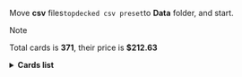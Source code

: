 Move <b>csv</b> files```topdecked csv preset```to <b>Data</b> folder, and start.

> [!NOTE]
> Total cards is <b>371</b>, their price is <b>$212.63</b>

<details>
  <summary><b>Cards list</b></summary>

<ul>
 <li> $0.53 <b><a href="https://scryfall.com/card/ddr/2/en">Abundance</a></b> ddr - nonfoil (1)</li>
 <li> $0.03 <b><a href="https://scryfall.com/card/stx/91/ru">Academic Dispute</a></b> stx - nonfoil (1)</li>
 <li> $1.12 <b><a href="https://scryfall.com/card/stx/262/ru">Access Tunnel</a></b> stx - nonfoil (1)</li>
 <li> $4.38 <b><a href="https://scryfall.com/card/afr/87/ru">Acererak the Archlich</a></b> afr - foil (1)</li>
 <li> $0.09 <b><a href="https://scryfall.com/card/thb/206/en">Acolyte of Affliction</a></b> thb - nonfoil (1)</li>
 <li> $0.07 <b><a href="https://scryfall.com/card/sta/49/ru">Adventurous Impulse</a></b> sta - nonfoil (1)</li>
 <li> $0.13 <b><a href="https://scryfall.com/card/khm/321/ru">Aegar, the Freezing Flame</a></b> khm - foil (1)</li>
 <li> $0.02 <b><a href="https://scryfall.com/card/khm/200/ru">Aegar, the Freezing Flame</a></b> khm - nonfoil (1)</li>
 <li> $0.02 <b><a href="https://scryfall.com/card/stx/162/ru">Aether Helix</a></b> stx - nonfoil (1)</li>
 <li> $0.04 <b><a href="https://scryfall.com/card/thb/83/en">Agonizing Remorse</a></b> thb - nonfoil (1)</li>
 <li> $0.03 <b><a href="https://scryfall.com/card/sta/24/ru">Agonizing Remorse</a></b> sta - nonfoil (1)</li>
 <li> $0.02 <b><a href="https://scryfall.com/card/afr/45/ru">Air-Cult Elemental</a></b> afr - foil (1)</li>
 <li> $0.47 <b><a href="https://scryfall.com/card/ddr/38/en">Ambition's Cost</a></b> ddr - nonfoil (1)</li>
 <li> $0.25 <b><a href="https://scryfall.com/card/mid/2/ru">Ambitious Farmhand // Seasoned Cathar</a></b> mid - nonfoil (1)</li>
 <li> $0.46 <b><a href="https://scryfall.com/card/thb/352/en">Arasta of the Endless Web</a></b> thb - foil (1)</li>
 <li> $0.07 <b><a href="https://scryfall.com/card/afr/46/ru">Arcane Investigator</a></b> afr - foil (1)</li>
 <li> $0.05 <b><a href="https://scryfall.com/card/stx/92/ru">Ardent Dustspeaker</a></b> stx - nonfoil (1)</li>
 <li> $0.11 <b><a href="https://scryfall.com/card/khm/201/ru">Arni Slays the Troll</a></b> khm - nonfoil (1)</li>
 <li> $0.02 <b><a href="https://scryfall.com/card/mid/84/ru">Arrogant Outlaw</a></b> mid - foil (1)</li>
 <li> $0.20 <b><a href="https://scryfall.com/card/vow/186/en">Ascendant Packleader</a></b> vow - nonfoil (1)</li>
 <li> $0.19 <b><a href="https://scryfall.com/card/afr/88/ru">Asmodeus the Archfiend</a></b> afr - nonfoil (1)</li>
 <li> $0.05 <b><a href="https://scryfall.com/card/thb/209/en">Atris, Oracle of Half-Truths</a></b> thb - nonfoil (1)</li>
 <li> $0.13 <b><a href="https://scryfall.com/card/stx/147/ru">Augmenter Pugilist // Echoing Equation</a></b> stx - nonfoil (1)</li>
 <li> $0.10 <b><a href="https://scryfall.com/card/afr/240/ru">Bag of Holding</a></b> afr - nonfoil (1)</li>
 <li> $0.08 <b><a href="https://scryfall.com/card/khm/122/ru">Basalt Ravager</a></b> khm - nonfoil (1)</li>
 <li> $0.31 <b><a href="https://scryfall.com/card/afr/132/ru">Battle Cry Goblin</a></b> afr - nonfoil (1)</li>
 <li> $10.56 <b><a href="https://scryfall.com/card/stx/282/ru">Beledros Witherbloom</a></b> stx - nonfoil (1)</li>
 <li> $0.08 <b><a href="https://scryfall.com/card/afr/3/ru">Blink Dog</a></b> afr - nonfoil (1)</li>
 <li> $0.07 <b><a href="https://scryfall.com/card/afr/49/ru">Blue Dragon</a></b> afr - nonfoil (1)</li>
 <li> $0.07 <b><a href="https://scryfall.com/card/stx/123/ru">Bookwurm</a></b> stx - nonfoil (2)</li>
 <li> $0.03 <b><a href="https://scryfall.com/card/khm/163/ru">Boreal Outrider</a></b> khm - nonfoil (1)</li>
 <li> $0.07 <b><a href="https://scryfall.com/card/khm/253/ru">Bretagard Stronghold</a></b> khm - nonfoil (1)</li>
 <li> $0.10 <b><a href="https://scryfall.com/card/ddr/3/en">Briarhorn</a></b> ddr - nonfoil (2)</li>
 <li> $0.10 <b><a href="https://scryfall.com/card/mid/173/ru">Brood Weaver</a></b> mid - nonfoil (1)</li>
 <li> $0.18 <b><a href="https://scryfall.com/card/afr/337/ru">Bruenor Battlehammer</a></b> afr - nonfoil (1)</li>
 <li> $1.73 <b><a href="https://scryfall.com/card/mid/7/ru">Brutal Cathar // Moonrage Brute</a></b> mid - nonfoil (1)</li>
 <li> $0.08 <b><a href="https://scryfall.com/card/mid/299/ru">Burly Breaker // Dire-Strain Demolisher</a></b> mid - foil (1)</li>
 <li> $0.06 <b><a href="https://scryfall.com/card/mid/299/ru">Burly Breaker // Dire-Strain Demolisher</a></b> mid - nonfoil (2)</li>
 <li> $0.01 <b><a href="https://scryfall.com/card/mid/132/ru">Burn the Accursed</a></b> mid - foil (1)</li>
 <li> $0.06 <b><a href="https://scryfall.com/card/afr/135/ru">Burning Hands</a></b> afr - nonfoil (1)</li>
 <li> $0.07 <b><a href="https://scryfall.com/card/ddr/42/en">Carrier Thrall</a></b> ddr - nonfoil (2)</li>
 <li> $0.19 <b><a href="https://scryfall.com/card/thb/167/en">Chainweb Aracnir</a></b> thb - nonfoil (1)</li>
 <li> $0.09 <b><a href="https://scryfall.com/card/afr/175/ru">Choose Your Weapon</a></b> afr - nonfoil (1)</li>
 <li> $0.10 <b><a href="https://scryfall.com/card/sta/37/ru">Claim the Firstborn</a></b> sta - nonfoil (1)</li>
 <li> $0.23 <b><a href="https://scryfall.com/card/thb/87/en">Cling to Dust</a></b> thb - nonfoil (1)</li>
 <li> $0.04 <b><a href="https://scryfall.com/card/afr/7/ru">Cloister Gargoyle</a></b> afr - nonfoil (1)</li>
 <li> $0.03 <b><a href="https://scryfall.com/card/stx/169/ru">Closing Statement</a></b> stx - nonfoil (1)</li>
 <li> $0.19 <b><a href="https://scryfall.com/card/ddr/6/en">Cloudthresher</a></b> ddr - nonfoil (1)</li>
 <li> $0.05 <b><a href="https://scryfall.com/card/thb/7/en">Commanding Presence</a></b> thb - nonfoil (1)</li>
 <li> $0.23 <b><a href="https://scryfall.com/card/stx/94/ru">Conspiracy Theorist</a></b> stx - nonfoil (1)</li>
 <li> $0.30 <b><a href="https://scryfall.com/card/vow/53/en">Consuming Tide</a></b> vow - nonfoil (1)</li>
 <li> $0.14 <b><a href="https://scryfall.com/card/stx/171/ru">Creative Outburst</a></b> stx - nonfoil (1)</li>
 <li> $0.06 <b><a href="https://scryfall.com/card/vow/151/en">Creepy Puppeteer</a></b> vow - nonfoil (1)</li>
 <li> $0.07 <b><a href="https://scryfall.com/card/afr/137/ru">Critical Hit</a></b> afr - nonfoil (1)</li>
 <li> $0.03 <b><a href="https://scryfall.com/card/khm/128/ru">Crush the Weak</a></b> khm - nonfoil (1)</li>
 <li> $0.78 <b><a href="https://scryfall.com/card/sta/51/ru">Cultivate</a></b> sta - nonfoil (1)</li>
 <li> $0.02 <b><a href="https://scryfall.com/card/mid/300/ru">Dawnhart Mentor</a></b> mid - nonfoil (2)</li>
 <li> $0.15 <b><a href="https://scryfall.com/card/stx/176/ru">Deadly Brew</a></b> stx - nonfoil (1)</li>
 <li> $0.08 <b><a href="https://scryfall.com/card/sta/3/ru">Defiant Strike</a></b> sta - nonfoil (1)</li>
 <li> $4.15 <b><a href="https://scryfall.com/card/afr/138/ru">Delina, Wild Mage</a></b> afr - nonfoil (1)</li>
 <li> $0.03 <b><a href="https://scryfall.com/card/afr/96/ru">Demogorgon's Clutches</a></b> afr - nonfoil (1)</li>
 <li> $3.76 <b><a href="https://scryfall.com/card/afr/254/ru">Den of the Bugbear</a></b> afr - nonfoil (1)</li>
 <li> $0.54 <b><a href="https://scryfall.com/card/ddr/44/en">Desecration Demon</a></b> ddr - nonfoil (1)</li>
 <li> $0.12 <b><a href="https://scryfall.com/card/ddr/45/ru">Despoiler of Souls</a></b> ddr - nonfoil (1)</li>
 <li> $0.12 <b><a href="https://scryfall.com/card/stx/178/ru">Dina, Soul Steeper</a></b> stx - nonfoil (2)</li>
 <li> $0.04 <b><a href="https://scryfall.com/card/afr/54/ru">Displacer Beast</a></b> afr - nonfoil (1)</li>
 <li> $0.09 <b><a href="https://scryfall.com/card/khm/8/ru">Divine Gambit</a></b> khm - foil (1)</li>
 <li> $0.06 <b><a href="https://scryfall.com/card/sta/4/ru">Divine Gambit</a></b> sta - nonfoil (1)</li>
 <li> $0.02 <b><a href="https://scryfall.com/card/khm/8/ru">Divine Gambit</a></b> khm - nonfoil (1)</li>
 <li> $0.05 <b><a href="https://scryfall.com/card/afr/12/ru">Divine Smite</a></b> afr - nonfoil (1)</li>
 <li> $0.26 <b><a href="https://scryfall.com/card/sta/28/ru">Doom Blade</a></b> sta - nonfoil (1)</li>
 <li> $0.77 <b><a href="https://scryfall.com/card/khm/9/ru">Doomskar</a></b> khm - nonfoil (1)</li>
 <li> $0.12 <b><a href="https://scryfall.com/card/stx/96/ru">Draconic Intervention</a></b> stx - nonfoil (1)</li>
 <li> $0.10 <b><a href="https://scryfall.com/card/stx/127/ru">Dragonsguard Elite</a></b> stx - nonfoil (1)</li>
 <li> $0.21 <b><a href="https://scryfall.com/card/khm/86/ru">Draugr Necromancer</a></b> khm - nonfoil (1)</li>
 <li> $0.05 <b><a href="https://scryfall.com/card/khm/87/ru">Draugr Recruiter</a></b> khm - foil (1)</li>
 <li> $0.23 <b><a href="https://scryfall.com/card/thb/214/en">Dream Trawler</a></b> thb - nonfoil (1)</li>
 <li> $0.26 <b><a href="https://scryfall.com/card/vow/58/en">Dreamshackle Geist</a></b> vow - nonfoil (1)</li>
 <li> $0.24 <b><a href="https://scryfall.com/card/afr/98/ru">Drider</a></b> afr - nonfoil (1)</li>
 <li> $0.60 <b><a href="https://scryfall.com/card/afr/180/ru">Druid Class</a></b> afr - nonfoil (1)</li>
 <li> $0.11 <b><a href="https://scryfall.com/card/mid/183/ru">Dryad's Revival</a></b> mid - nonfoil (1)</li>
 <li> $0.03 <b><a href="https://scryfall.com/card/mid/16/ru">Duelcraft Trainer</a></b> mid - nonfoil (1)</li>
 <li> $0.02 <b><a href="https://scryfall.com/card/stx/15/ru">Dueling Coach</a></b> stx - nonfoil (1)</li>
 <li> $0.05 <b><a href="https://scryfall.com/card/afr/57/ru">Eccentric Apprentice</a></b> afr - nonfoil (2)</li>
 <li> $0.37 <b><a href="https://scryfall.com/card/stx/128/ru">Ecological Appreciation</a></b> stx - nonfoil (1)</li>
 <li> $0.11 <b><a href="https://scryfall.com/card/stx/98/ru">Efreet Flamepainter</a></b> stx - nonfoil (1)</li>
 <li> $0.19 <b><a href="https://scryfall.com/card/sta/60/ru">Electrolyze</a></b> sta - nonfoil (1)</li>
 <li> $5.56 <b><a href="https://scryfall.com/card/mom/12/en">Elesh Norn // The Argent Etchings</a></b> mom - nonfoil (1)</li>
 <li> $0.65 <b><a href="https://scryfall.com/card/thb/13/en">Elspeth Conquers Death</a></b> thb - nonfoil (1)</li>
 <li> $0.06 <b><a href="https://scryfall.com/card/khm/166/ru">Elven Bow</a></b> khm - nonfoil (1)</li>
 <li> $0.04 <b><a href="https://scryfall.com/card/thb/132/en">Escape Velocity</a></b> thb - nonfoil (1)</li>
 <li> $0.14 <b><a href="https://scryfall.com/card/mid/261/ru">Evolving Wilds</a></b> mid - foil (1)</li>
 <li> $0.04 <b><a href="https://scryfall.com/card/stx/100/ru">Explosive Welcome</a></b> stx - nonfoil (1)</li>
 <li> $0.45 <b><a href="https://scryfall.com/card/snc/12/en">Extraction Specialist</a></b> snc - nonfoil (1)</li>
 <li> $0.33 <b><a href="https://scryfall.com/card/stx/149/ru">Extus, Oriq Overlord // Awaken the Blood Avatar</a></b> stx - nonfoil (1)</li>
 <li> $0.44 <b><a href="https://scryfall.com/card/afr/243/ru">Eye of Vecna</a></b> afr - nonfoil (1)</li>
 <li> $0.12 <b><a href="https://scryfall.com/card/stx/70/ru">Eyetwitch</a></b> stx - nonfoil (1)</li>
 <li> $0.43 <b><a href="https://scryfall.com/card/mid/51/ru">Fading Hope</a></b> mid - nonfoil (2)</li>
 <li> $0.35 <b><a href="https://scryfall.com/card/mid/221/ru">Faithful Mending</a></b> mid - nonfoil (1)</li>
 <li> $0.03 <b><a href="https://scryfall.com/card/thb/133/en">Fateful End</a></b> thb - nonfoil (1)</li>
 <li> $0.05 <b><a href="https://scryfall.com/card/khm/135/ru">Fearless Liberator</a></b> khm - nonfoil (1)</li>
 <li> $0.03 <b><a href="https://scryfall.com/card/afr/244/ru">Fifty Feet of Rope</a></b> afr - nonfoil (1)</li>
 <li> $2.86 <b><a href="https://scryfall.com/card/afr/222/ru">Fighter Class</a></b> afr - nonfoil (1)</li>
 <li> $0.25 <b><a href="https://scryfall.com/card/mid/223/ru">Florian, Voldaren Scion</a></b> mid - nonfoil (1)</li>
 <li> $0.35 <b><a href="https://scryfall.com/card/mid/277/ru">Forest</a></b> mid - foil (1)</li>
 <li> $0.19 <b><a href="https://scryfall.com/card/thb/287/en">Forest</a></b> thb - foil (1)</li>
 <li> $0.13 <b><a href="https://scryfall.com/card/afr/279/ru">Forest</a></b> afr - foil (1)</li>
 <li> $0.12 <b><a href="https://scryfall.com/card/afr/278/ru">Forest</a></b> afr - foil (1)</li>
 <li> $0.10 <b><a href="https://scryfall.com/card/mid/384/ru">Forest</a></b> mid - foil (1)</li>
 <li> $0.73 <b><a href="https://scryfall.com/card/khm/398/ru">Forest</a></b> khm - foil (1)</li>
 <li> $0.16 <b><a href="https://scryfall.com/card/afr/281/ru">Forest</a></b> afr - foil (1)</li>
 <li> $0.12 <b><a href="https://scryfall.com/card/afr/280/ru">Forest</a></b> afr - foil (1)</li>
 <li> $0.08 <b><a href="https://scryfall.com/card/thb/286/en">Forest</a></b> thb - foil (1)</li>
 <li> $0.41 <b><a href="https://scryfall.com/card/afr/375/ru">Forsworn Paladin</a></b> afr - foil (1)</li>
 <li> $0.05 <b><a href="https://scryfall.com/card/stx/132/ru">Fortifying Draught</a></b> stx - nonfoil (1)</li>
 <li> $0.03 <b><a href="https://scryfall.com/card/khm/137/ru">Frenzied Raider</a></b> khm - nonfoil (1)</li>
 <li> $0.09 <b><a href="https://scryfall.com/card/khm/56/ru">Frost Augur</a></b> khm - nonfoil (1)</li>
 <li> $0.09 <b><a href="https://scryfall.com/card/khm/170/ru">Fynn, the Fangbearer</a></b> khm - nonfoil (1)</li>
 <li> $0.44 <b><a href="https://scryfall.com/card/ddr/10/en">Gaea's Blessing</a></b> ddr - nonfoil (1)</li>
 <li> $0.01 <b><a href="https://scryfall.com/card/mid/22/ru">Gavony Trapper</a></b> mid - foil (1)</li>
 <li> $0.10 <b><a href="https://scryfall.com/card/afr/105/ru">Gelatinous Cube</a></b> afr - nonfoil (1)</li>
 <li> $0.14 <b><a href="https://scryfall.com/card/khm/59/ru">Giant's Amulet</a></b> khm - nonfoil (1)</li>
 <li> $0.02 <b><a href="https://scryfall.com/card/mom/107/en">Glistening Deluge</a></b> mom - nonfoil (1)</li>
 <li> $0.42 <b><a href="https://scryfall.com/card/vow/200/en">Glorious Sunrise</a></b> vow - nonfoil (1)</li>
 <li> $0.24 <b><a href="https://scryfall.com/card/stx/72/ru">Go Blank</a></b> stx - nonfoil (1)</li>
 <li> $0.08 <b><a href="https://scryfall.com/card/mid/57/ru">Grafted Identity</a></b> mid - nonfoil (1)</li>
 <li> $0.29 <b><a href="https://scryfall.com/card/thb/98/en">Gravebreaker Lamia</a></b> thb - nonfoil (1)</li>
 <li> $0.47 <b><a href="https://scryfall.com/card/thb/99/en">Gray Merchant of Asphodel</a></b> thb - nonfoil (1)</li>
 <li> $0.08 <b><a href="https://scryfall.com/card/khm/259/ru">Great Hall of Starnheim</a></b> khm - nonfoil (1)</li>
 <li> $0.06 <b><a href="https://scryfall.com/card/afr/107/ru">Grim Wanderer</a></b> afr - nonfoil (1)</li>
 <li> $0.02 <b><a href="https://scryfall.com/card/stx/105/ru">Hall Monitor</a></b> stx - nonfoil (1)</li>
 <li> $0.10 <b><a href="https://scryfall.com/card/khm/212/ru">Harald, King of Skemfar</a></b> khm - nonfoil (1)</li>
 <li> $6.57 <b><a href="https://scryfall.com/card/khm/98/ru">Haunting Voyage</a></b> khm - nonfoil (1)</li>
 <li> $19.00 <b><a href="https://scryfall.com/card/thb/259/en">Heliod, Sun-Crowned</a></b> thb - foil (1)</li>
 <li> $0.04 <b><a href="https://scryfall.com/card/thb/219/ru">Hero of the Nyxborn</a></b> thb - nonfoil (1)</li>
 <li> $0.03 <b><a href="https://scryfall.com/card/thb/138/en">Heroes of the Revel</a></b> thb - nonfoil (1)</li>
 <li> $1.09 <b><a href="https://scryfall.com/card/afr/147/ru">Hobgoblin Bandit Lord</a></b> afr - nonfoil (1)</li>
 <li> $0.06 <b><a href="https://scryfall.com/card/stx/134/ru">Honor Troll</a></b> stx - nonfoil (2)</li>
 <li> $0.12 <b><a href="https://scryfall.com/card/mid/187/ru">Hound Tamer // Untamed Pup</a></b> mid - nonfoil (1)</li>
 <li> $0.05 <b><a href="https://scryfall.com/card/mid/302/ru">Hound Tamer // Untamed Pup</a></b> mid - nonfoil (1)</li>
 <li> $0.04 <b><a href="https://scryfall.com/card/afr/149/ru">Hulking Bugbear</a></b> afr - nonfoil (1)</li>
 <li> $1.82 <b><a href="https://scryfall.com/card/vow/63/en">Hullbreaker Horror</a></b> vow - nonfoil (1)</li>
 <li> $5.15 <b><a href="https://scryfall.com/card/thb/24/en">Idyllic Tutor</a></b> thb - nonfoil (1)</li>
 <li> $0.03 <b><a href="https://scryfall.com/card/stx/107/ru">Igneous Inspiration</a></b> stx - nonfoil (1)</li>
 <li> $0.41 <b><a href="https://scryfall.com/card/ddr/53/en">Indulgent Tormentor</a></b> ddr - nonfoil (1)</li>
 <li> $0.06 <b><a href="https://scryfall.com/card/thb/102/en">Inevitable End</a></b> thb - nonfoil (1)</li>
 <li> $0.07 <b><a href="https://scryfall.com/card/sta/41/ru">Infuriate</a></b> sta - nonfoil (1)</li>
 <li> $0.13 <b><a href="https://scryfall.com/card/afr/21/ru">Ingenious Smith</a></b> afr - nonfoil (1)</li>
 <li> $0.35 <b><a href="https://scryfall.com/card/sta/31/ru">Inquisition of Kozilek</a></b> sta - nonfoil (1)</li>
 <li> $0.04 <b><a href="https://scryfall.com/card/mom/237/en">Invasion of Moag // Bloomwielder Dryads</a></b> mom - nonfoil (1)</li>
 <li> $0.02 <b><a href="https://scryfall.com/card/mom/195/en">Iridescent Blademaster</a></b> mom - foil (1)</li>
 <li> $0.02 <b><a href="https://scryfall.com/card/afr/247/ru">Iron Golem</a></b> afr - nonfoil (1)</li>
 <li> $0.19 <b><a href="https://scryfall.com/card/thb/280/en">Island</a></b> thb - foil (1)</li>
 <li> $0.11 <b><a href="https://scryfall.com/card/afr/268/ru">Island</a></b> afr - foil (1)</li>
 <li> $0.09 <b><a href="https://scryfall.com/card/mid/381/ru">Island</a></b> mid - foil (1)</li>
 <li> $0.63 <b><a href="https://scryfall.com/card/khm/395/ru">Island</a></b> khm - foil (1)</li>
 <li> $0.08 <b><a href="https://scryfall.com/card/afr/269/ru">Island</a></b> afr - foil (1)</li>
 <li> $0.13 <b><a href="https://scryfall.com/card/afr/266/ru">Island</a></b> afr - foil (1)</li>
 <li> $0.19 <b><a href="https://scryfall.com/card/thb/281/ru">Island</a></b> thb - foil (1)</li>
 <li> $0.10 <b><a href="https://scryfall.com/card/afr/267/ru">Island</a></b> afr - foil (1)</li>
 <li> $3.67 <b><a href="https://scryfall.com/card/afr/290/ru">Iymrith, Desert Doom</a></b> afr - nonfoil (1)</li>
 <li> $0.08 <b><a href="https://scryfall.com/card/ddr/12/en">Jaddi Lifestrider</a></b> ddr - nonfoil (2)</li>
 <li> $0.02 <b><a href="https://scryfall.com/card/stx/135/ru">Karok Wrangler</a></b> stx - nonfoil (1)</li>
 <li> $1.34 <b><a href="https://scryfall.com/card/stx/279/ru">Kasmina, Enigma Sage</a></b> stx - nonfoil (1)</li>
 <li> $0.28 <b><a href="https://scryfall.com/card/mid/309/ru">Katilda, Dawnhart Prime</a></b> mid - nonfoil (1)</li>
 <li> $0.14 <b><a href="https://scryfall.com/card/khm/325/ru">Koll, the Forgemaster</a></b> khm - nonfoil (1)</li>
 <li> $2.82 <b><a href="https://scryfall.com/card/thb/221/en">Kroxa, Titan of Death's Hunger</a></b> thb - nonfoil (1)</li>
 <li> $0.94 <b><a href="https://scryfall.com/card/ddr/65/en">Leechridden Swamp</a></b> ddr - nonfoil (1)</li>
 <li> $0.27 <b><a href="https://scryfall.com/card/stx/20/ru">Leonin Lightscribe</a></b> stx - nonfoil (1)</li>
 <li> $0.04 <b><a href="https://scryfall.com/card/afr/111/ru">Lightfoot Rogue</a></b> afr - nonfoil (1)</li>
 <li> $0.37 <b><a href="https://scryfall.com/card/sta/62/ru">Lightning Helix</a></b> sta - nonfoil (1)</li>
 <li> $0.04 <b><a href="https://scryfall.com/card/khm/182/ru">Littjara Glade-Warden</a></b> khm - nonfoil (1)</li>
 <li> $0.04 <b><a href="https://scryfall.com/card/afr/192/ru">Loathsome Troll</a></b> afr - nonfoil (1)</li>
 <li> $0.05 <b><a href="https://scryfall.com/card/stx/198/ru">Lorehold Apprentice</a></b> stx - nonfoil (1)</li>
 <li> $0.02 <b><a href="https://scryfall.com/card/stx/200/ru">Lorehold Excavation</a></b> stx - nonfoil (1)</li>
 <li> $0.01 <b><a href="https://scryfall.com/card/stx/202/ru">Maelstrom Muse</a></b> stx - nonfoil (1)</li>
 <li> $0.45 <b><a href="https://scryfall.com/card/khm/142/ru">Magda, Brazen Outlaw</a></b> khm - nonfoil (1)</li>
 <li> $0.06 <b><a href="https://scryfall.com/card/stx/205/ru">Manifestation Sage</a></b> stx - nonfoil (1)</li>
 <li> $0.43 <b><a href="https://scryfall.com/card/stx/21/ru">Mavinda, Students' Advocate</a></b> stx - nonfoil (1)</li>
 <li> $0.07 <b><a href="https://scryfall.com/card/thb/53/en">Medomai's Prophecy</a></b> thb - nonfoil (1)</li>
 <li> $0.05 <b><a href="https://scryfall.com/card/stx/46/ru">Mentor's Guidance</a></b> stx - nonfoil (1)</li>
 <li> $0.85 <b><a href="https://scryfall.com/card/sta/17/ru">Mind's Desire</a></b> sta - nonfoil (1)</li>
 <li> $0.28 <b><a href="https://scryfall.com/card/thb/234/en">Mirror Shield</a></b> thb - nonfoil (1)</li>
 <li> $0.07 <b><a href="https://scryfall.com/card/thb/223/en">Mischievous Chimera</a></b> thb - nonfoil (1)</li>
 <li> $0.35 <b><a href="https://scryfall.com/card/afr/228/ru">Monk Class</a></b> afr - foil (1)</li>
 <li> $1.54 <b><a href="https://scryfall.com/card/mid/113/ru">Morbid Opportunist</a></b> mid - nonfoil (1)</li>
 <li> $0.17 <b><a href="https://scryfall.com/card/stx/207/ru">Mortality Spear</a></b> stx - nonfoil (1)</li>
 <li> $0.45 <b><a href="https://scryfall.com/card/ddr/29/en">Mosswort Bridge</a></b> ddr - nonfoil (1)</li>
 <li> $0.72 <b><a href="https://scryfall.com/card/khm/397/ru">Mountain</a></b> khm - foil (1)</li>
 <li> $0.15 <b><a href="https://scryfall.com/card/thb/284/en">Mountain</a></b> thb - foil (1)</li>
 <li> $0.14 <b><a href="https://scryfall.com/card/afr/275/ru">Mountain</a></b> afr - foil (1)</li>
 <li> $0.17 <b><a href="https://scryfall.com/card/thb/285/en">Mountain</a></b> thb - foil (1)</li>
 <li> $0.11 <b><a href="https://scryfall.com/card/afr/274/ru">Mountain</a></b> afr - foil (1)</li>
 <li> $0.15 <b><a href="https://scryfall.com/card/mid/383/ru">Mountain</a></b> mid - foil (1)</li>
 <li> $0.08 <b><a href="https://scryfall.com/card/afr/277/ru">Mountain</a></b> afr - foil (1)</li>
 <li> $0.11 <b><a href="https://scryfall.com/card/afr/276/ru">Mountain</a></b> afr - foil (1)</li>
 <li> $0.13 <b><a href="https://scryfall.com/card/mid/63/ru">Mysterious Tome // Chilling Chronicle</a></b> mid - foil (1)</li>
 <li> $0.87 <b><a href="https://scryfall.com/card/khm/69/ru">Mystic Reflection</a></b> khm - nonfoil (1)</li>
 <li> $0.08 <b><a href="https://scryfall.com/card/khm/224/ru">Narfi, Betrayer King</a></b> khm - nonfoil (1)</li>
 <li> $0.08 <b><a href="https://scryfall.com/card/mid/115/ru">Necrosynthesis</a></b> mid - nonfoil (1)</li>
 <li> $0.02 <b><a href="https://scryfall.com/card/stx/78/ru">Necrotic Fumes</a></b> stx - nonfoil (3)</li>
 <li> $0.73 <b><a href="https://scryfall.com/card/sta/18/ru">Negate</a></b> sta - nonfoil (1)</li>
 <li> $0.03 <b><a href="https://scryfall.com/card/thb/182/en">Nessian Hornbeetle</a></b> thb - nonfoil (1)</li>
 <li> $0.02 <b><a href="https://scryfall.com/card/khm/226/ru">Niko Defies Destiny</a></b> khm - nonfoil (1)</li>
 <li> $2.79 <b><a href="https://scryfall.com/card/ddr/1/en">Nissa, Voice of Zendikar</a></b> ddr - foil (1)</li>
 <li> $3.15 <b><a href="https://scryfall.com/card/plist/475/en">Noxious Ghoul</a></b> plist - nonfoil (1)</li>
 <li> $0.02 <b><a href="https://scryfall.com/card/thb/189/en">Nyx Herald</a></b> thb - nonfoil (1)</li>
 <li> $0.60 <b><a href="https://scryfall.com/card/ddr/36/en">Ob Nixilis Reignited</a></b> ddr - foil (1)</li>
 <li> $0.04 <b><a href="https://scryfall.com/card/mid/118/ru">Olivia's Midnight Ambush</a></b> mid - foil (1)</li>
 <li> $0.04 <b><a href="https://scryfall.com/card/mid/65/ru">Ominous Roost</a></b> mid - nonfoil (1)</li>
 <li> $0.02 <b><a href="https://scryfall.com/card/thb/59/en">One with the Stars</a></b> thb - nonfoil (1)</li>
 <li> $0.26 <b><a href="https://scryfall.com/card/sta/19/ru">Opt</a></b> sta - nonfoil (1)</li>
 <li> $0.44 <b><a href="https://scryfall.com/card/ddr/16/en">Oran-Rief Hydra</a></b> ddr - nonfoil (1)</li>
 <li> $0.18 <b><a href="https://scryfall.com/card/mid/303/ru">Outland Liberator // Frenzied Trapbreaker</a></b> mid - nonfoil (1)</li>
 <li> $4.81 <b><a href="https://scryfall.com/card/mid/265/ru">Overgrown Farmland</a></b> mid - nonfoil (1)</li>
 <li> $0.36 <b><a href="https://scryfall.com/card/afr/29/ru">Paladin Class</a></b> afr - nonfoil (1)</li>
 <li> $0.48 <b><a href="https://scryfall.com/card/ddr/56/en">Pestilence Demon</a></b> ddr - nonfoil (1)</li>
 <li> $0.11 <b><a href="https://scryfall.com/card/stx/154/ru">Pestilent Cauldron // Restorative Burst</a></b> stx - nonfoil (1)</li>
 <li> $0.03 <b><a href="https://scryfall.com/card/mid/70/ru">Phantom Carriage</a></b> mid - nonfoil (2)</li>
 <li> $0.02 <b><a href="https://scryfall.com/card/thb/112/en">Pharika's Spawn</a></b> thb - nonfoil (1)</li>
 <li> $0.03 <b><a href="https://scryfall.com/card/thb/193/en">Pheres-Band Brawler</a></b> thb - nonfoil (1)</li>
 <li> $0.10 <b><a href="https://scryfall.com/card/mom/30/en">Phyrexian Awakening</a></b> mom - nonfoil (1)</li>
 <li> $0.13 <b><a href="https://scryfall.com/card/afr/265/ru">Plains</a></b> afr - foil (1)</li>
 <li> $0.09 <b><a href="https://scryfall.com/card/afr/263/ru">Plains</a></b> afr - foil (1)</li>
 <li> $0.10 <b><a href="https://scryfall.com/card/afr/262/ru">Plains</a></b> afr - foil (1)</li>
 <li> $0.08 <b><a href="https://scryfall.com/card/afr/264/ru">Plains</a></b> afr - foil (1)</li>
 <li> $0.22 <b><a href="https://scryfall.com/card/thb/279/en">Plains</a></b> thb - foil (1)</li>
 <li> $0.20 <b><a href="https://scryfall.com/card/thb/278/en">Plains</a></b> thb - foil (1)</li>
 <li> $0.09 <b><a href="https://scryfall.com/card/mid/380/ru">Plains</a></b> mid - foil (1)</li>
 <li> $0.32 <b><a href="https://scryfall.com/card/khm/394/ru">Plains</a></b> khm - foil (1)</li>
 <li> $0.13 <b><a href="https://scryfall.com/card/afr/32/ru">Plate Armor</a></b> afr - nonfoil (1)</li>
 <li> $2.07 <b><a href="https://scryfall.com/card/stx/81/ru">Plumb the Forbidden</a></b> stx - nonfoil (1)</li>
 <li> $0.15 <b><a href="https://scryfall.com/card/khm/265/ru">Port of Karfell</a></b> khm - nonfoil (1)</li>
 <li> $0.53 <b><a href="https://scryfall.com/card/afr/33/ru">Portable Hole</a></b> afr - nonfoil (1)</li>
 <li> $0.14 <b><a href="https://scryfall.com/card/afr/114/ru">Power Word Kill</a></b> afr - nonfoil (2)</li>
 <li> $0.07 <b><a href="https://scryfall.com/card/afr/67/ru">Power of Persuasion</a></b> afr - nonfoil (1)</li>
 <li> $0.20 <b><a href="https://scryfall.com/card/ddr/57/en">Priest of the Blood Rite</a></b> ddr - nonfoil (1)</li>
 <li> $0.05 <b><a href="https://scryfall.com/card/stx/24/ru">Professor of Symbology</a></b> stx - nonfoil (1)</li>
 <li> $0.03 <b><a href="https://scryfall.com/card/afr/201/ru">Purple Worm</a></b> afr - nonfoil (1)</li>
 <li> $0.16 <b><a href="https://scryfall.com/card/ddr/58/en">Quest for the Gravelord</a></b> ddr - nonfoil (2)</li>
 <li> $0.09 <b><a href="https://scryfall.com/card/stx/220/ru">Quintorius, Field Historian</a></b> stx - nonfoil (1)</li>
 <li> $0.19 <b><a href="https://scryfall.com/card/afr/117/ru">Reaper's Talisman</a></b> afr - foil (1)</li>
 <li> $0.89 <b><a href="https://scryfall.com/card/khm/400/ru">Reflections of Littjara</a></b> khm - foil (1)</li>
 <li> $2.35 <b><a href="https://scryfall.com/card/sta/56/ru">Regrowth</a></b> sta - foil (1)</li>
 <li> $0.42 <b><a href="https://scryfall.com/card/khm/21/ru">Reidane, God of the Worthy // Valkmira, Protector's Shield</a></b> khm - nonfoil (1)</li>
 <li> $0.23 <b><a href="https://scryfall.com/card/mid/235/ru">Rem Karolus, Stalwart Slayer</a></b> mid - nonfoil (1)</li>
 <li> $0.12 <b><a href="https://scryfall.com/card/thb/267/en">Renata, Called to the Hunt</a></b> thb - nonfoil (1)</li>
 <li> $0.27 <b><a href="https://scryfall.com/card/khm/244/ru">Replicating Ring</a></b> khm - nonfoil (1)</li>
 <li> $0.02 <b><a href="https://scryfall.com/card/stx/224/ru">Returned Pastcaller</a></b> stx - nonfoil (1)</li>
 <li> $0.21 <b><a href="https://scryfall.com/card/thb/33/en">Reverent Hoplite</a></b> thb - nonfoil (1)</li>
 <li> $0.04 <b><a href="https://scryfall.com/card/mul/57/en">Reyav, Master Smith</a></b> mul - nonfoil (1)</li>
 <li> $0.06 <b><a href="https://scryfall.com/card/afr/310/ru">Rimeshield Frost Giant</a></b> afr - foil (1)</li>
 <li> $0.14 <b><a href="https://scryfall.com/card/stx/225/ru">Rip Apart</a></b> stx - nonfoil (1)</li>
 <li> $0.02 <b><a href="https://scryfall.com/card/mid/196/ru">Rise of the Ants</a></b> mid - nonfoil (1)</li>
 <li> $0.36 <b><a href="https://scryfall.com/card/khm/107/ru">Rise of the Dread Marn</a></b> khm - nonfoil (1)</li>
 <li> $0.09 <b><a href="https://scryfall.com/card/mid/238/ru">Rootcoil Creeper</a></b> mid - nonfoil (2)</li>
 <li> $0.14 <b><a href="https://scryfall.com/card/khm/108/ru">Rune of Mortality</a></b> khm - nonfoil (1)</li>
 <li> $0.09 <b><a href="https://scryfall.com/card/khm/148/ru">Rune of Speed</a></b> khm - nonfoil (1)</li>
 <li> $0.21 <b><a href="https://scryfall.com/card/khm/25/ru">Rune of Sustenance</a></b> khm - nonfoil (1)</li>
 <li> $0.22 <b><a href="https://scryfall.com/card/stx/228/ru">Rushed Rebirth</a></b> stx - nonfoil (1)</li>
 <li> $0.11 <b><a href="https://scryfall.com/card/ddr/19/en">Scythe Leopard</a></b> ddr - nonfoil (2)</li>
 <li> $0.03 <b><a href="https://scryfall.com/card/thb/63/en">Sea God's Scorn</a></b> thb - nonfoil (1)</li>
 <li> $1.30 <b><a href="https://scryfall.com/card/khm/340/ru">Search for Glory</a></b> khm - nonfoil (1)</li>
 <li> $0.28 <b><a href="https://scryfall.com/card/stx/26/ru">Secret Rendezvous</a></b> stx - nonfoil (1)</li>
 <li> $1.19 <b><a href="https://scryfall.com/card/stx/86/ru">Sedgemoor Witch</a></b> stx - nonfoil (1)</li>
 <li> $0.11 <b><a href="https://scryfall.com/card/ddr/20/en">Seek the Horizon</a></b> ddr - nonfoil (1)</li>
 <li> $0.06 <b><a href="https://scryfall.com/card/stx/229/ru">Shadewing Laureate</a></b> stx - nonfoil (1)</li>
 <li> $0.18 <b><a href="https://scryfall.com/card/ddr/60/ru">Shadows of the Past</a></b> ddr - nonfoil (1)</li>
 <li> $18.75 <b><a href="https://scryfall.com/card/thb/236/en">Shadowspear</a></b> thb - nonfoil (1)</li>
 <li> $0.04 <b><a href="https://scryfall.com/card/afr/231/ru">Shessra, Death's Whisper</a></b> afr - nonfoil (1)</li>
 <li> $0.07 <b><a href="https://scryfall.com/card/sta/44/ru">Shock</a></b> sta - nonfoil (1)</li>
 <li> $0.10 <b><a href="https://scryfall.com/card/stx/28/ru">Show of Confidence</a></b> stx - nonfoil (1)</li>
 <li> $0.03 <b><a href="https://scryfall.com/card/stx/231/ru">Silverquill Apprentice</a></b> stx - nonfoil (2)</li>
 <li> $0.01 <b><a href="https://scryfall.com/card/mid/75/ru">Skaab Wrangler</a></b> mid - nonfoil (1)</li>
 <li> $0.18 <b><a href="https://scryfall.com/card/khm/109/ru">Skemfar Avenger</a></b> khm - nonfoil (1)</li>
 <li> $0.08 <b><a href="https://scryfall.com/card/khm/268/ru">Skemfar Elderhall</a></b> khm - nonfoil (1)</li>
 <li> $0.20 <b><a href="https://scryfall.com/card/ddr/61/en">Smallpox</a></b> ddr - nonfoil (2)</li>
 <li> $0.10 <b><a href="https://scryfall.com/card/thb/237/en">Soul-Guide Lantern</a></b> thb - nonfoil (1)</li>
 <li> $0.05 <b><a href="https://scryfall.com/card/khm/30/ru">Spectral Steel</a></b> khm - nonfoil (1)</li>
 <li> $0.03 <b><a href="https://scryfall.com/card/afr/76/ru">Split the Party</a></b> afr - nonfoil (1)</li>
 <li> $0.25 <b><a href="https://scryfall.com/card/ddr/62/en">Squelching Leeches</a></b> ddr - nonfoil (1)</li>
 <li> $0.18 <b><a href="https://scryfall.com/card/thb/228/en">Staggering Insight</a></b> thb - nonfoil (1)</li>
 <li> $0.06 <b><a href="https://scryfall.com/card/thb/69/en">Stinging Lionfish</a></b> thb - nonfoil (1)</li>
 <li> $0.05 <b><a href="https://scryfall.com/card/mom/166/en">Stoke the Flames</a></b> mom - nonfoil (1)</li>
 <li> $0.02 <b><a href="https://scryfall.com/card/stx/31/ru">Stonebinder's Familiar</a></b> stx - nonfoil (1)</li>
 <li> $0.15 <b><a href="https://scryfall.com/card/thb/156/en">Storm Herald</a></b> thb - nonfoil (1)</li>
 <li> $0.02 <b><a href="https://scryfall.com/card/afr/77/ru">Sudden Insight</a></b> afr - nonfoil (1)</li>
 <li> $0.11 <b><a href="https://scryfall.com/card/mid/244/ru">Sunrise Cavalier</a></b> mid - foil (1)</li>
 <li> $0.13 <b><a href="https://scryfall.com/card/mid/382/ru">Swamp</a></b> mid - foil (1)</li>
 <li> $0.12 <b><a href="https://scryfall.com/card/thb/282/en">Swamp</a></b> thb - foil (1)</li>
 <li> $0.10 <b><a href="https://scryfall.com/card/afr/270/ru">Swamp</a></b> afr - foil (1)</li>
 <li> $0.12 <b><a href="https://scryfall.com/card/afr/272/ru">Swamp</a></b> afr - foil (1)</li>
 <li> $0.89 <b><a href="https://scryfall.com/card/mid/273/ru">Swamp</a></b> mid - foil (1)</li>
 <li> $0.19 <b><a href="https://scryfall.com/card/thb/283/en">Swamp</a></b> thb - foil (1)</li>
 <li> $2.00 <b><a href="https://scryfall.com/card/thb/252/en">Swamp</a></b> thb - foil (1)</li>
 <li> $0.46 <b><a href="https://scryfall.com/card/khm/396/ru">Swamp</a></b> khm - foil (1)</li>
 <li> $0.13 <b><a href="https://scryfall.com/card/afr/273/ru">Swamp</a></b> afr - foil (1)</li>
 <li> $0.12 <b><a href="https://scryfall.com/card/afr/271/ru">Swamp</a></b> afr - foil (1)</li>
 <li> $0.05 <b><a href="https://scryfall.com/card/stx/56/ru">Symmetry Sage</a></b> stx - nonfoil (1)</li>
 <li> $0.05 <b><a href="https://scryfall.com/card/afr/234/ru">Targ Nar, Demon-Fang Gnoll</a></b> afr - nonfoil (2)</li>
 <li> $0.09 <b><a href="https://scryfall.com/card/stx/57/ru">Teachings of the Archaics</a></b> stx - nonfoil (1)</li>
 <li> $0.25 <b><a href="https://scryfall.com/card/afr/260/ru">Temple of the Dragon Queen</a></b> afr - nonfoil (1)</li>
 <li> $0.07 <b><a href="https://scryfall.com/card/khm/113/ru">Tergrid's Shadow</a></b> khm - nonfoil (1)</li>
 <li> $0.12 <b><a href="https://scryfall.com/card/stx/59/ru">Test of Talents</a></b> stx - nonfoil (2)</li>
 <li> $0.11 <b><a href="https://scryfall.com/card/thb/166/en">The Binding of the Titans</a></b> thb - nonfoil (1)</li>
 <li> $0.19 <b><a href="https://scryfall.com/card/thb/5/en">The Birth of Meletis</a></b> thb - nonfoil (1)</li>
 <li> $0.17 <b><a href="https://scryfall.com/card/afr/48/ru">The Blackstaff of Waterdeep</a></b> afr - nonfoil (1)</li>
 <li> $0.36 <b><a href="https://scryfall.com/card/thb/170/en">The First Iroan Games</a></b> thb - nonfoil (1)</li>
 <li> $30.95 <b><a href="https://scryfall.com/card/mid/112/ru">The Meathook Massacre</a></b> mid - nonfoil (1)</li>
 <li> $0.23 <b><a href="https://scryfall.com/card/ddr/21/en">Thicket Elemental</a></b> ddr - nonfoil (1)</li>
 <li> $0.03 <b><a href="https://scryfall.com/card/thb/239/en">Thundering Chariot</a></b> thb - nonfoil (1)</li>
 <li> $1.06 <b><a href="https://scryfall.com/card/neo/472/en">Thundering Raiju</a></b> neo - foil (1)</li>
 <li> $0.04 <b><a href="https://scryfall.com/card/stx/35/ru">Thunderous Orator</a></b> stx - nonfoil (1)</li>
 <li> $0.10 <b><a href="https://scryfall.com/card/plist/520/en">Toils of Night and Day</a></b> plist - nonfoil (1)</li>
 <li> $2.62 <b><a href="https://scryfall.com/card/snc/160/en">Topiary Stomper</a></b> snc - nonfoil (1)</li>
 <li> $0.28 <b><a href="https://scryfall.com/card/mid/246/ru">Tovolar, Dire Overlord // Tovolar, the Midnight Scourge</a></b> mid - nonfoil (1)</li>
 <li> $0.17 <b><a href="https://scryfall.com/card/afr/397/ru">Treasure Chest</a></b> afr - foil (1)</li>
 <li> $0.26 <b><a href="https://scryfall.com/card/ddr/30/en">Treetop Village</a></b> ddr - nonfoil (1)</li>
 <li> $0.28 <b><a href="https://scryfall.com/card/mid/386/ru">Triskaidekaphile</a></b> mid - foil (1)</li>
 <li> $0.04 <b><a href="https://scryfall.com/card/khm/157/ru">Tuskeri Firewalker</a></b> khm - foil (1)</li>
 <li> $0.13 <b><a href="https://scryfall.com/card/thb/263/en">Tymaret, Chosen from Death</a></b> thb - foil (1)</li>
 <li> $0.02 <b><a href="https://scryfall.com/card/stx/89/ru">Umbral Juke</a></b> stx - nonfoil (1)</li>
 <li> $0.55 <b><a href="https://scryfall.com/card/thb/121/en">Underworld Dreams</a></b> thb - nonfoil (1)</li>
 <li> $4.10 <b><a href="https://scryfall.com/card/khm/114/ru">Valki, God of Lies // Tibalt, Cosmic Impostor</a></b> khm - nonfoil (1)</li>
 <li> $0.06 <b><a href="https://scryfall.com/card/khm/36/ru">Valkyrie's Sword</a></b> khm - nonfoil (1)</li>
 <li> $0.12 <b><a href="https://scryfall.com/card/khm/233/ru">Vega, the Watcher</a></b> khm - nonfoil (1)</li>
 <li> $0.08 <b><a href="https://scryfall.com/card/stx/246/ru">Venerable Warsinger</a></b> stx - nonfoil (1)</li>
 <li> $0.18 <b><a href="https://scryfall.com/card/khm/116/ru">Vengeful Reaper</a></b> khm - nonfoil (1)</li>
 <li> $0.08 <b><a href="https://scryfall.com/card/mid/126/ru">Vengeful Strangler // Strangling Grasp</a></b> mid - nonfoil (1)</li>
 <li> $0.03 <b><a href="https://scryfall.com/card/mid/297/ru">Village Watch // Village Reavers</a></b> mid - nonfoil (1)</li>
 <li> $0.02 <b><a href="https://scryfall.com/card/mid/83/ru">Vivisection</a></b> mid - nonfoil (1)</li>
 <li> $0.06 <b><a href="https://scryfall.com/card/mid/250/ru">Wake to Slaughter</a></b> mid - nonfoil (1)</li>
 <li> $0.27 <b><a href="https://scryfall.com/card/ddr/24/en">Walker of the Grove</a></b> ddr - nonfoil (1)</li>
 <li> $0.04 <b><a href="https://scryfall.com/card/afr/210/ru">Wandering Troubadour</a></b> afr - nonfoil (2)</li>
 <li> $0.16 <b><a href="https://scryfall.com/card/afr/125/ru">Warlock Class</a></b> afr - nonfoil (2)</li>
 <li> $0.57 <b><a href="https://scryfall.com/card/thb/80/en">Wavebreak Hippocamp</a></b> thb - nonfoil (1)</li>
 <li> $2.78 <b><a href="https://scryfall.com/card/vow/46/en">Welcoming Vampire</a></b> vow - foil (1)</li>
 <li> $0.06 <b><a href="https://scryfall.com/card/sta/23/ru">Whirlwind Denial</a></b> sta - nonfoil (2)</li>
 <li> $0.04 <b><a href="https://scryfall.com/card/mid/251/ru">Winterthorn Blessing</a></b> mid - nonfoil (1)</li>
 <li> $0.23 <b><a href="https://scryfall.com/card/stx/247/ru">Witherbloom Apprentice</a></b> stx - nonfoil (2)</li>
 <li> $0.09 <b><a href="https://scryfall.com/card/ddr/26/en">Woodborn Behemoth</a></b> ddr - nonfoil (2)</li>
 <li> $0.23 <b><a href="https://scryfall.com/card/afr/371/ru">Yuan-Ti Malison</a></b> afr - nonfoil (1)</li>
 <li> $0.12 <b><a href="https://scryfall.com/card/afr/323/ru">Zalto, Fire Giant Duke</a></b> afr - nonfoil (2)</li>
 <li> $0.18 <b><a href="https://scryfall.com/card/stx/261/ru">Zephyr Boots</a></b> stx - nonfoil (1)</li>
</ul>

</details>
